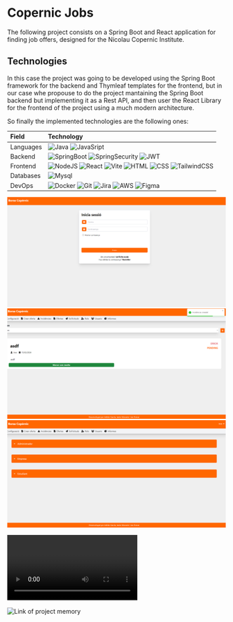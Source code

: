 

# Copernic Jobs

The following project consists on a Spring Boot and React application for finding job offers, designed for the Nicolau Copernic Institute.

## Technologies

In this case the project was going to be developed using the Spring Boot framework for the backend and Thymleaf templates for the frontend, but in our case whe propouse to do the project mantaining the Spring Boot backend but implementing it as a Rest API, and then user the React Library for the frontend of the project using a much modern architecture.

So finally the implemented technologies are the following ones:

| Field             | Technology            |
|:------------------|:----------------------|
|Languages          |![Java](https://img.shields.io/badge/Java-ED8B00?style=for-the-badge&logo=openjdk&logoColor=white) ![JavaSript](https://img.shields.io/badge/JavaScript-F7DF1E?style=for-the-badge&logo=javascript&logoColor=black)|
|Backend            |![SpringBoot](https://img.shields.io/badge/Spring-6DB33F?style=for-the-badge&logo=spring&logoColor=white) ![SpringSecurity](https://img.shields.io/badge/Spring_Security-6DB33F?style=for-the-badge&logo=Spring-Security&logoColor=white) ![JWT](https://img.shields.io/badge/json%20web%20tokens-323330?style=for-the-badge&logo=json-web-tokens&logoColor=pink)|
|Frontend           |![NodeJS](https://img.shields.io/badge/Node.js-43853D?style=for-the-badge&logo=node.js&logoColor=white) ![React](https://img.shields.io/badge/React-20232A?style=for-the-badge&logo=react&logoColor=61DAFB) ![Vite](https://img.shields.io/badge/vite-%23646CFF.svg?style=for-the-badge&logo=vite&logoColor=white) ![HTML](https://img.shields.io/badge/html5-%23E34F26.svg?style=for-the-badge&logo=html5&logoColor=white) ![CSS](https://img.shields.io/badge/css3-%231572B6.svg?style=for-the-badge&logo=css3&logoColor=white) ![TailwindCSS](https://img.shields.io/badge/Tailwind_CSS-38B2AC?style=for-the-badge&logo=tailwind-css&logoColor=white)|
|Databases          |![Mysql](https://img.shields.io/badge/MySQL-00000F?style=for-the-badge&logo=mysql&logoColor=white)|
|DevOps             |![Docker](https://img.shields.io/badge/docker-%230db7ed.svg?style=for-the-badge&logo=docker&logoColor=white) ![Git](https://img.shields.io/badge/git-%23F05033.svg?style=for-the-badge&logo=git&logoColor=white) ![Jira](https://img.shields.io/badge/jira-%230A0FFF.svg?style=for-the-badge&logo=jira&logoColor=white) ![AWS](https://img.shields.io/badge/Amazon_AWS-232F3E?style=for-the-badge&logo=amazon-aws&logoColor=white) ![Figma](https://img.shields.io/badge/figma-%23F24E1E.svg?style=for-the-badge&logo=figma&logoColor=white)|

<img src="https://github.com/javier-morante/copernicjobs/blob/main/images/image1.png" alt="image 1"/>
<img src="https://github.com/javier-morante/copernicjobs/blob/main/images/image2.png" alt="image 2"/>
<img src="https://github.com/javier-morante/copernicjobs/blob/main/images/image3.png" alt="image 3"/>



![video of demo]([URL_del_video](https://github.com/javier-morante/copernicjobs/blob/main/Copernic_Jobs_Video.mov)https://github.com/javier-morante/copernicjobs/blob/main/Copernic_Jobs_Video.mov)

![Link of project memory](https://htmlpreview.github.io/?https://github.com/javier-morante/copernicjobs/blob/main/memory/BorsaCoprnicERP.html)
